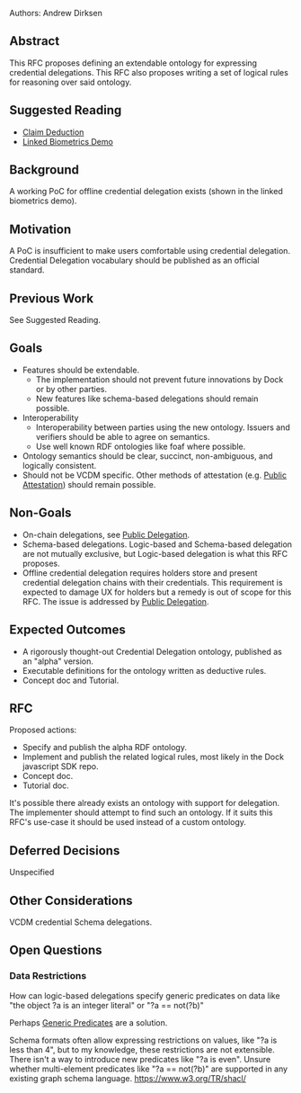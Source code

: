 
Authors: Andrew Dirksen

## Abstract

This RFC proposes defining an extendable ontology for expressing credential delegations. This RFC also proposes writing a set of logical rules for reasoning over said ontology.

## Suggested Reading

- [Claim Deduction](https://docknetwork.github.io/sdk/tutorials/concepts_claim_deduction.html)
- [Linked Biometrics Demo](https://github.com/docknetwork/linked-biometrics-demo)

## Background

A working PoC for offline credential delegation exists (shown in the linked biometrics demo).

## Motivation

A PoC is insufficient to make users comfortable using credential delegation. Credential Delegation vocabulary should be published as an official standard.

## Previous Work

See Suggested Reading.

## Goals

- Features should be extendable.
  - The implementation should not prevent future innovations by Dock or by other parties.
  - New features like schema-based delegations should remain possible.
- Interoperability
  - Interoperability between parties using the new ontology. Issuers and verifiers should be able to agree on semantics.
  - Use well known RDF ontologies like foaf where possible.
- Ontology semantics should be clear, succinct, non-ambiguous, and logically consistent. 
- Should not be VCDM specific. Other methods of attestation (e.g. [Public Attestation](./0014-public-attestation.md)) should remain possible.

## Non-Goals

- On-chain delegations, see [Public Delegation](./0013-public-delegation.md).
- Schema-based delegations. Logic-based and Schema-based delegation are not mutually exclusive, but Logic-based delegation is what this RFC proposes.
- Offline credential delegation requires holders store and present credential delegation chains with their credentials. This requirement is expected to damage UX for holders but a remedy is out of scope for this RFC. The issue is addressed by [Public Delegation](./0013-public-delegation.md).

## Expected Outcomes

- A rigorously thought-out Credential Delegation ontology, published as an "alpha" version.
- Executable definitions for the ontology written as deductive rules.
- Concept doc and Tutorial.

## RFC

Proposed actions:

- Specify and publish the alpha RDF ontology.
- Implement and publish the related logical rules, most likely in the Dock javascript SDK repo.
- Concept doc.
- Tutorial doc.

It's possible there already exists an ontology with support for delegation. The implementer should attempt to find such an ontology. If it suits this RFC's use-case it should be used instead of a custom ontology.
<!-- https://www.google.com/search?q=rdf+delegation+chain+ontology -->

## Deferred Decisions

Unspecified

## Other Considerations

VCDM credential Schema delegations.

## Open Questions

### Data Restrictions

How can logic-based delegations specify generic predicates on data like "the object ?a is an integer literal" or "?a == not(?b)"

Perhaps [Generic Predicates](https://github.com/docknetwork/rify/issues/7) are a solution.

Schema formats often allow expressing restrictions on values, like "?a is less than 4", but to my knowledge, these restrictions are not extensible. There isn't a way to introduce new predicates like "?a is even". Unsure whether multi-element predicates like "?a == not(?b)" are supported in any existing graph schema language. https://www.w3.org/TR/shacl/
